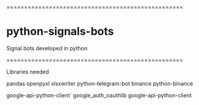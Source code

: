 ==================================================

# python-signals-bots
Signal bots developed in python

==================================================

Libraries needed

pandas
openpyxl
xlsxwriter
python-telegram-bot
binance
python-binance

google-api-python-client`
google_auth_oauthlib
google-api-python-client
